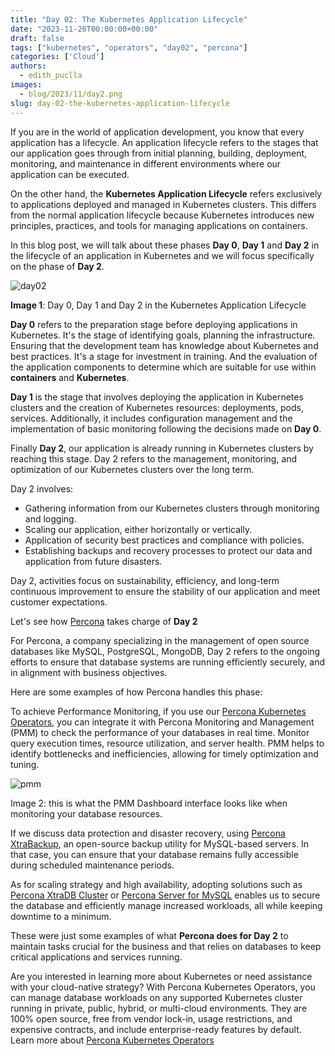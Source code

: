 ```yaml
---
title: "Day 02: The Kubernetes Application Lifecycle"
date: "2023-11-20T00:00:00+00:00"
draft: false
tags: ["kubernetes", "operators", "day02", "percona"]
categories: ['Cloud']
authors:
  - edith_puclla
images:
  - blog/2023/11/day2.png
slug: day-02-the-kubernetes-application-lifecycle
---
```


If you are in the world of application development, you know that every application has a lifecycle. An application lifecycle refers to the stages that our application goes through from initial planning, building, deployment, monitoring, and maintenance in different environments where our application can be executed.

On the other hand, the **Kubernetes Application Lifecycle** refers exclusively to applications deployed and managed in Kubernetes clusters. This differs from the normal application lifecycle because Kubernetes introduces new principles, practices, and tools for managing applications on containers.

In this blog post, we will talk about these phases **Day 0**, **Day 1** and **Day 2** in the lifecycle of an
application in Kubernetes and we will focus specifically on the phase of **Day 2**.

![day02](blog/2023/11/day2.png)

**Image 1**: Day 0, Day 1 and Day 2 in the Kubernetes Application Lifecycle

**Day 0** refers to the preparation stage before deploying applications in Kubernetes. It's the stage of identifying goals, planning the infrastructure. Ensuring that the development team has knowledge about Kubernetes and best practices. It's a stage for investment in training. And the evaluation of the application components to determine which are suitable for use within **containers** and **Kubernetes**.

**Day 1** is the stage that involves deploying the application in Kubernetes clusters and the creation of Kubernetes resources: deployments, pods, services. Additionally, it includes configuration management and the implementation of basic monitoring following the decisions made on **Day 0**.

Finally **Day 2**, our application is already running in Kubernetes clusters by reaching this stage. Day 2 refers to the management, monitoring, and optimization of our Kubernetes clusters over the long term.

Day 2 involves:

- Gathering information from our Kubernetes clusters through monitoring and logging.
- Scaling our application, either horizontally or vertically.
- Application of security best practices and compliance with policies.
- Establishing backups and recovery processes to protect our data and application from future disasters.

Day 2, activities focus on sustainability, efficiency, and long-term continuous improvement to ensure the stability of our application and meet customer expectations.

Let's see how [Percona](https://www.percona.com/) takes charge of **Day 2**

For Percona, a company specializing in the management of open source databases like MySQL, PostgreSQL, MongoDB, Day 2 refers to the ongoing efforts to ensure that database systems are running efficiently securely, and in alignment with business objectives.

Here are some examples of how Percona handles this phase:

To achieve Performance Monitoring, if you use our [Percona Kubernetes Operators](https://www.percona.com/software/percona-kubernetes-operators), you can integrate it with Percona Monitoring and Management (PMM) to check the performance of your databases in real time. Monitor query execution times, resource utilization, and server health. PMM helps to identify bottlenecks and inefficiencies, allowing for timely optimization and tuning.

![pmm](blog/2023/11/pmm.png)

Image 2: this is what the PMM Dashboard interface looks like when monitoring your database resources.

If we discuss data protection and disaster recovery, using [Percona XtraBackup](https://docs.percona.com/percona-xtrabackup/innovation-release/), an open-source backup utility for MySQL-based servers. In that case, you can ensure that your database remains fully accessible during scheduled maintenance periods.

As for scaling strategy and high availability, adopting solutions such as [Percona XtraDB Cluster](https://www.percona.com/mysql/software/percona-xtradb-cluster) or [Percona Server for MySQL](https://www.percona.com/mysql/software/percona-server-for-mysql) enables us to secure the database and efficiently manage increased workloads, all while keeping downtime to a minimum.

These were just some examples of what **Percona does for Day 2** to maintain tasks crucial for the business and that relies on databases to keep critical applications and services running.

​​Are you interested in learning more about Kubernetes or need assistance with your cloud-native strategy? With Percona Kubernetes Operators, you can manage database workloads on any supported Kubernetes cluster running in private, public, hybrid, or multi-cloud environments. They are 100% open source, free from vendor lock-in, usage restrictions, and expensive contracts, and include enterprise-ready features by default. Learn more about [Percona Kubernetes Operators](https://www.percona.com/software/percona-kubernetes-operators)
